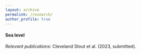 ```yaml
---
layout: archive
permalink: /research/
author_profile: true
---
```


#### Sea level

*Relevant publications*: 
Cleveland Stout et al. (2023, submitted).
